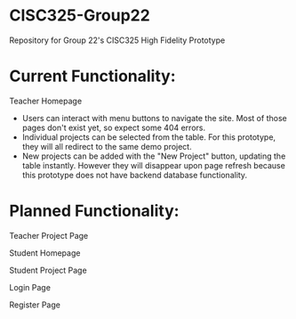 # CISC325-Group22

Repository for Group 22's CISC325 High Fidelity Prototype

# Current Functionality:

Teacher Homepage

- Users can interact with menu buttons to navigate the site. Most of those pages don't exist yet, so expect some 404 errors.
- Individual projects can be selected from the table. For this prototype, they will all redirect to the same demo project.
- New projects can be added with the "New Project" button, updating the table instantly. However they will disappear upon page refresh because this prototype does not have backend database functionality.

# Planned Functionality:

Teacher Project Page

Student Homepage

Student Project Page

Login Page

Register Page
